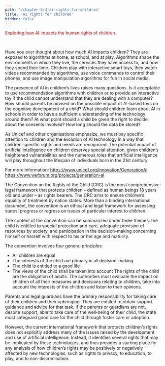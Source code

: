```yaml
---
path: '/chapter-5/4-ai-rights-for-children'
title: 'AI rights for children'
hidden: false
---
```


<hero-icon heroIcon='chap5'/>

<p style="color:red;">Exploring how AI impacts the human rights of children. </p>

<br>

<styled-text>

Have you ever thought about how much AI impacts children? They are exposed to algorithms at home, at school, and at play. Algorithms shape the environments in which they live, the services they have access to, and how they spend their time. Children play with interactive smart toys, they watch videos recommended by algorithms, use voice commands to control their phones, and use image manipulation algorithms for fun in social media.

The presence of AI in children’s lives raises many questions. Is it acceptable to use recommendation algorithms with children or to provide an interactive toy if the child cannot understand that they are dealing with a computer? How should parents be advised on the possible impact of AI-based toys on the cognitive development of a child? What should children learn about AI in schools in order to have a sufficient understanding of the technology around them? At what point should a child be given the right to decide about the consents involved? How long should the data be stored?

As Unicef and other organisations emphasize, we must pay specific attention to children and the evolution of AI technology in a way that children-specific rights and needs are recognized. The potential impact of artificial intelligence on children deserves special attention, given children’s heightened vulnerabilities and the numerous roles that artificial intelligence will play throughout the lifespan of individuals born in the 21st century.

For more information:
https://www.unicef.org/innovation/GenerationAI
https://www.weforum.org/projects/generation-ai

<styled-text>

<text-box name="The Convention on the Rights of the Child">

The Convention on the Rights of the Child (CRC) is the most comprehensive legal framework that protects children – defined as human beings 18 years old and under – as rights bearers. The CRC aims to ensure children’s equality of treatment by nation states. More than a binding international document, the convention is an ethical and legal framework for assessing states’ progress or regress on issues of particular interest to children.

The content of the convention can be summarized under three themes: the child is entitled to special protection and care, adequate provision of resources by society, and participation in the decision-making concerning himself or herself with respect to his or her age and maturity.

The convention involves four general principles:

* All children are equal
* The interests of the child are primary in all decision-making
* The child is entitled to a good life
* The views of the child shall be taken into account
The rights of the child are the obligation of adults. The authorities must evaluate the impact on children of all their measures and decisions relating to children, take into account the interests of the children and listen to their opinions.

Parents and legal guardians have the primary responsibility for taking care of their children and their upbringing. They are entitled to obtain support, guidance and advice for that task. If the parents or guardians are not, despite support, able to take care of the well-being of their child, the state must safeguard good care for the child through foster care or adoption.

</text-box>

<styled-text>

However, the current international framework that protects children’s rights does not explicitly address many of the issues raised by the development and use of artificial intelligence. Instead, it identifies several rights that may be implicated by these technologies, and thus provides a starting place for any analysis of how children’s rights may be positively or negatively affected by new technologies, such as rights to privacy, to education, to play, and to non-discrimination.

</styled-text>

<quiz id="655a75c3-ab8e-467b-bcdc-be65c8ab2db7"> </quiz>

<quiz id="b5499af6-fe03-41bb-a36a-3863a9973419"> </quiz>
